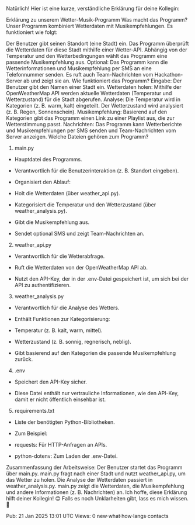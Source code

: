 
Natürlich! Hier ist eine kurze, verständliche Erklärung für deine Kollegin:

Erklärung zu unserem Wetter-Musik-Programm
Was macht das Programm?
Unser Programm kombiniert Wetterdaten mit Musikempfehlungen. Es funktioniert wie folgt:

Der Benutzer gibt seinen Standort (eine Stadt) ein.
Das Programm überprüft die Wetterdaten für diese Stadt mithilfe einer Wetter-API.
Abhängig von der Temperatur und den Wetterbedingungen wählt das Programm eine passende Musikempfehlung aus.
Optional: Das Programm kann die Wetterinformationen und Musikempfehlung per SMS an eine Telefonnummer senden.
Es ruft auch Team-Nachrichten vom Hackathon-Server ab und zeigt sie an.
Wie funktioniert das Programm?
Eingabe: Der Benutzer gibt den Namen einer Stadt ein.
Wetterdaten holen:
Mithilfe der OpenWeatherMap API werden aktuelle Wetterdaten (Temperatur und Wetterzustand) für die Stadt abgerufen.
Analyse:
Die Temperatur wird in Kategorien (z. B. warm, kalt) eingeteilt.
Der Wetterzustand wird analysiert (z. B. Regen, Sonnenschein).
Musikempfehlung:
Basierend auf den Kategorien gibt das Programm einen Link zu einer Playlist aus, die zur Wetterstimmung passt.
Nachrichten:
Das Programm kann Wetterberichte und Musikempfehlungen per SMS senden und Team-Nachrichten vom Server anzeigen.
Welche Dateien gehören zum Programm?
1. main.py
- Hauptdatei des Programms.

- Verantwortlich für die Benutzerinteraktion (z. B. Standort eingeben).

- Organisiert den Ablauf:
- Holt die Wetterdaten (über weather_api.py).
- Kategorisiert die Temperatur und den Wetterzustand (über weather_analysis.py).
- Gibt die Musikempfehlung aus.
- Sendet optional SMS und zeigt Team-Nachrichten an.

2. weather_api.py
- Verantwortlich für die Wetterabfrage.

- Ruft die Wetterdaten von der OpenWeatherMap API ab.

- Nutzt den API-Key, der in der .env-Datei gespeichert ist, um sich bei der API zu authentifizieren.

3. weather_analysis.py
- Verantwortlich für die Analyse des Wetters.

- Enthält Funktionen zur Kategorisierung:
- Temperatur (z. B. kalt, warm, mittel).
- Wetterzustand (z. B. sonnig, regnerisch, neblig).

- Gibt basierend auf den Kategorien die passende Musikempfehlung zurück.

4. .env
- Speichert den API-Key sicher.

- Diese Datei enthält nur vertrauliche Informationen, wie den API-Key, damit er nicht öffentlich einsehbar ist.

5. requirements.txt
- Liste der benötigten Python-Bibliotheken.

- Zum Beispiel:
- requests: Für HTTP-Anfragen an APIs.
- python-dotenv: Zum Laden der .env-Datei.

Zusammenfassung der Arbeitsweise:
Der Benutzer startet das Programm über main.py.
main.py fragt nach einer Stadt und nutzt weather_api.py, um das Wetter zu holen.
Die Analyse der Wetterdaten passiert in weather_analysis.py.
main.py zeigt die Wetterdaten, die Musikempfehlung und andere Informationen (z. B. Nachrichten) an.
Ich hoffe, diese Erklärung hilft deiner Kollegin! 😊 Falls es noch Unklarheiten gibt, lass es mich wissen. 🚀

Pub: 21 Jan 2025 13:01 UTC
Views: 0
new·what·how·langs·contacts
